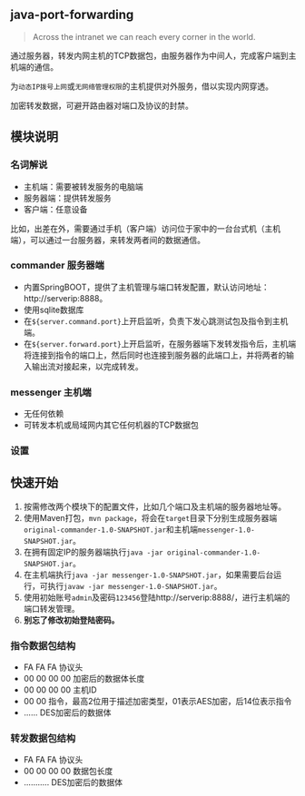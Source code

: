 ## java-port-forwarding
> Across the intranet we can reach every corner in the world.

通过服务器，转发内网主机的TCP数据包，由服务器作为中间人，完成客户端到主机端的通信。

为`动态IP拨号上网`或`无网络管理权限`的主机提供对外服务，借以实现内网穿透。

加密转发数据，可避开路由器对端口及协议的封禁。

## 模块说明
### 名词解说
* 主机端：需要被转发服务的电脑端
* 服务器端：提供转发服务
* 客户端：任意设备

比如，出差在外，需要通过手机（客户端）访问位于家中的一台台式机（主机端），可以通过一台服务器，来转发两者间的数据通信。

### commander 服务器端
* 内置SpringBOOT，提供了主机管理与端口转发配置，默认访问地址：http://serverip:8888。
* 使用sqlite数据库
* 在`${server.command.port}`上开启监听，负责下发心跳测试包及指令到主机端。
* 在`${server.forward.port}`上开启监听，在服务器端下发转发指令后，主机端将连接到指令的端口上，然后同时也连接到服务器的此端口上，并将两者的输入输出流对接起来，以完成转发。

### messenger 主机端
* 无任何依赖
* 可转发本机或局域网内其它任何机器的TCP数据包

### 设置

## 快速开始
1. 按需修改两个模块下的配置文件，比如几个端口及主机端的服务器地址等。
2. 使用Maven打包，`mvn package`，将会在`target`目录下分别生成服务器端`original-commander-1.0-SNAPSHOT.jar`和主机端`messenger-1.0-SNAPSHOT.jar`。
3. 在拥有固定IP的服务器端执行`java -jar original-commander-1.0-SNAPSHOT.jar`。
4. 在主机端执行`java -jar messenger-1.0-SNAPSHOT.jar`，如果需要后台运行，可执行`javaw -jar messenger-1.0-SNAPSHOT.jar`。
5. 使用初始账号`admin`及密码`123456`登陆http://serverip:8888/，进行主机端的端口转发管理。
6. **别忘了修改初始登陆密码。**

### 指令数据包结构
* FA FA FA 协议头
* 00 00 00 00 加密后的数据体长度
* 00 00 00 00 主机ID
* 00 00 指令，最高2位用于描述加密类型，01表示AES加密，后14位表示指令
* ...... DES加密后的数据体

### 转发数据包结构
* FA FA FA 协议头
* 00 00 00 00 数据包长度
* ........... DES加密后的数据体